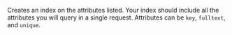 Creates an index on the attributes listed. Your index should include all the attributes you will query in a single request.
Attributes can be `key`, `fulltext`, and `unique`.